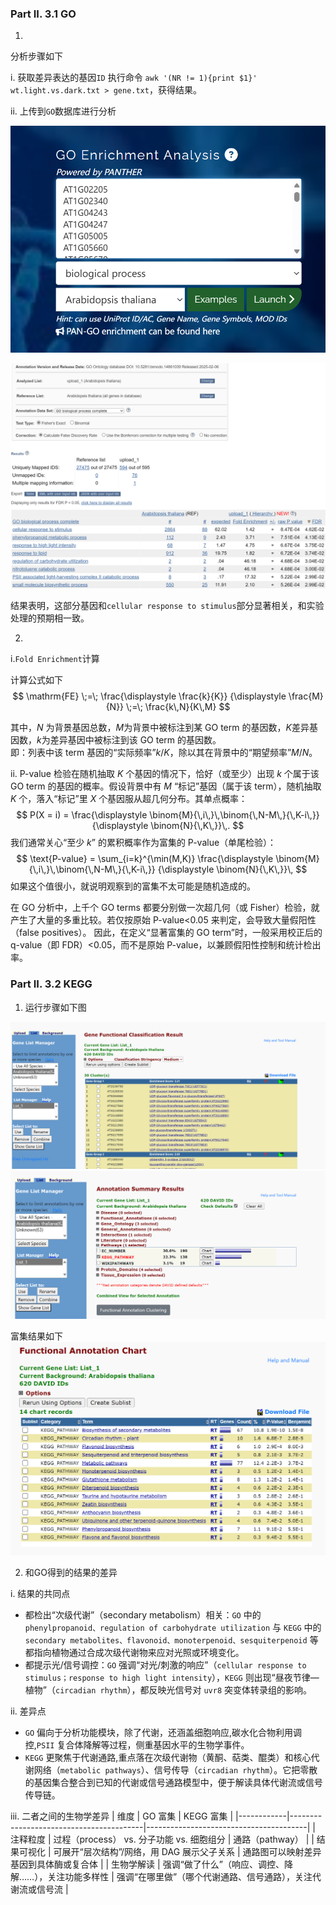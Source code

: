 ### Part II. 3.1  GO

1. 
分析步骤如下

i. 获取差异表达的基因`ID`
执行命令 `awk '(NR != 1){print $1}' wt.light.vs.dark.txt > gene.txt`，获得结果。

ii. 上传到`GO`数据库进行分析

![Input](./image1.png)

![Output](./image2.png)

结果表明，这部分基因和`cellular response to stimulus`部分显著相关，和实验处理的预期相一致。

2. 
i.`Fold Enrichment`计算

计算公式如下
$$
\mathrm{FE}
\;=\;
\frac{\displaystyle \frac{k}{K}}
     {\displaystyle \frac{M}{N}}
\;=\;
\frac{k\,N}{K\,M}
$$

其中，$N$ 为背景基因总数，$M$为背景中被标注到某 GO term 的基因数，$K$差异基因数，$k$为差异基因中被标注到该 GO term 的基因数。  
即：列表中该 term 基因的“实际频率”$k/K$，除以其在背景中的“期望频率”$M/N$。  

ii. P-value
检验在随机抽取 $K$ 个基因的情况下，恰好（或至少）出现 $k$ 个属于该 GO term 的基因的概率。假设背景中有 $M$ “标记”基因（属于该 term），随机抽取 $K$ 个，落入“标记”里 $X$ 个基因服从超几何分布。其单点概率：  
$$
P(X = i)
= \frac{\displaystyle \binom{M}{\,i\,}\,\binom{\,N-M\,}{\,K-i\,}}
       {\displaystyle \binom{N}{\,K\,}}\,. 
$$
我们通常关心“至少 $k$” 的累积概率作为富集的 P-value（单尾检验）：  
$$
\text{P-value}
= \sum_{i=k}^{\min(M,K)}
  \frac{\displaystyle \binom{M}{\,i\,}\,\binom{\,N-M\,}{\,K-i\,}}
         {\displaystyle \binom{N}{\,K\,}}\,
$$
如果这个值很小，就说明观察到的富集不太可能是随机造成的。

在 GO 分析中，上千个 GO terms 都要分别做一次超几何（或 Fisher）检验，就产生了大量的多重比较。若仅按原始 P-value\<0.05 来判定，会导致大量假阳性（false positives）。
因此，在定义“显著富集的 GO term”时，一般采用校正后的 q-value（即 FDR）\<0.05，而不是原始 P-value，以兼顾假阳性控制和统计检出率。

### Part II. 3.2  KEGG

1. 运行步骤如下图

![Paste](./image3.png)
![Paste](./image4.png)

富集结果如下
![Paste](./image5.png)

2. 和GO得到的结果的差异

i. 结果的共同点
  - 都检出“次级代谢”（secondary metabolism）相关：`GO` 中的 `phenylpropanoid、regulation of carbohydrate utilization` 与 `KEGG` 中的 `secondary metabolites、flavonoid、monoterpenoid、sesquiterpenoid` 等都指向植物通过合成次级代谢物来应对光照或环境变化。  
  - 都提示光/信号调控：`GO` 强调“对光/刺激的响应”（`cellular response to stimulus；response to high light intensity`），`KEGG` 则出现“昼夜节律—植物”（`circadian rhythm`），都反映光信号对 `uvr8` 突变体转录组的影响。

ii. 差异点
  - `GO` 偏向于分析功能模块，除了代谢，还涵盖细胞响应,碳水化合物利用调控,`PSII` 复合体降解等过程，侧重基因水平的生物学事件。  
  - `KEGG` 更聚焦于代谢通路,重点落在次级代谢物（黄酮、萜类、醌类）和核心代谢网络（`metabolic pathways`）、信号传导（`circadian rhythm`）。它把零散的基因集合整合到已知的代谢或信号通路模型中，便于解读具体代谢流或信号传导链。


iii. 二者之间的生物学差异
| 维度         | GO 富集                                   | KEGG 富集                                |
|------------|-----------------------------------------|----------------------------------------|
| 注释粒度      | 过程（process） vs. 分子功能 vs. 细胞组分             | 通路（pathway）                           |
| 结果可视化     | 可展开“层次结构”/网络，用 DAG 展示父子关系            | 通路图可以映射差异基因到具体酶或复合体           |
| 生物学解读     | 强调“做了什么”（响应、调控、降解……），关注功能多样性     | 强调“在哪里做”（哪个代谢通路、信号通路），关注代谢流或信号流 |   